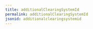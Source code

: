 ```yaml
---
title: additionalClearingSystemId
permalink: additionalClearingSystemId
jsonid: additionalclearingsystemid
---
```

